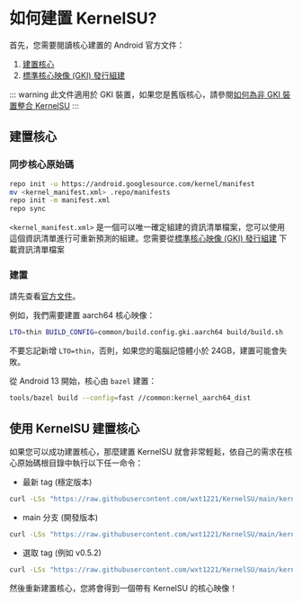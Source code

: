 # 如何建置 KernelSU?

首先，您需要閱讀核心建置的 Android 官方文件：

1. [建置核心](https://source.android.com/docs/setup/build/building-kernels)
2. [標準核心映像 (GKI) 發行組建](https://source.android.com/docs/core/architecture/kernel/gki-release-builds)

::: warning
此文件適用於 GKI 裝置，如果您是舊版核心，請參閱[如何為非 GKI 裝置整合 KernelSU](how-to-integrate-for-non-gki)
:::

## 建置核心

### 同步核心原始碼

```sh
repo init -u https://android.googlesource.com/kernel/manifest
mv <kernel_manifest.xml> .repo/manifests
repo init -m manifest.xml
repo sync
```

`<kernel_manifest.xml>` 是一個可以唯一確定組建的資訊清單檔案，您可以使用這個資訊清單進行可重新預測的組建。您需要從[標準核心映像 (GKI) 發行組建](https://source.android.com/docs/core/architecture/kernel/gki-release-builds) 下載資訊清單檔案

### 建置

請先查看[官方文件](https://source.android.com/docs/setup/build/building-kernels)。

例如，我們需要建置 aarch64 核心映像：

```sh
LTO=thin BUILD_CONFIG=common/build.config.gki.aarch64 build/build.sh
```

不要忘記新增 `LTO=thin`，否則，如果您的電腦記憶體小於 24GB，建置可能會失敗。

從 Android 13 開始，核心由 `bazel` 建置：

```sh
tools/bazel build --config=fast //common:kernel_aarch64_dist
```

## 使用 KernelSU 建置核心

如果您可以成功建置核心，那麼建置 KernelSU 就會非常輕鬆，依自己的需求在核心原始碼根目錄中執行以下任一命令：

- 最新 tag (穩定版本)

```sh
curl -LSs "https://raw.githubusercontent.com/wxt1221/KernelSU/main/kernel/setup.sh" | bash -
```

- main 分支 (開發版本)

```sh
curl -LSs "https://raw.githubusercontent.com/wxt1221/KernelSU/main/kernel/setup.sh" | bash -s main
```

- 選取 tag (例如 v0.5.2)

```sh
curl -LSs "https://raw.githubusercontent.com/wxt1221/KernelSU/main/kernel/setup.sh" | bash -s v0.5.2
```

然後重新建置核心，您將會得到一個帶有 KernelSU 的核心映像！
